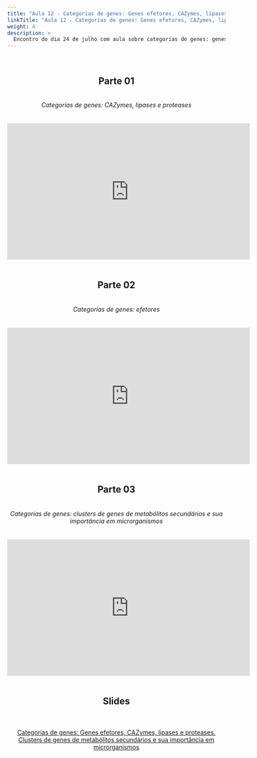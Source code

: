 ```yaml
---
title: "Aula 12 - Categorias de genes: Genes efetores, CAZymes, lipases e proteases. Clusters de genes de metabólitos secundários e sua importância em microrganismos"
linkTitle: "Aula 12 - Categorias de genes: Genes efetores, CAZymes, lipases e proteases. Clusters de genes de metabólitos secundários e sua importância em microrganismos"
weight: 4
description: >
  Encontro do dia 24 de julho com aula sobre categorias de genes: genes efetores, CAZymes, lipases e proteases. Clusters de genes de metabólitos secundários e sua importância em microrganismos
---
```


<br>
<div align="center">
<h2>Parte 01</h2>
<br>
<i>Categorias de genes: CAZymes, lipases e proteases</i>
<br><br><br>
<iframe width="560" height="315" src="https://www.youtube.com/embed/x4uANE6Lz7s" frameborder="0" allow="accelerometer; autoplay; clipboard-write; encrypted-media; gyroscope; picture-in-picture" allowfullscreen></iframe>
<br><br>

<h2>Parte 02</h2>
<br>
<i>Categorias de genes: efetores</i>
<br><br><br>
<iframe width="560" height="315" src="https://www.youtube.com/embed/rG-c3l6vNjI" frameborder="0" allow="accelerometer; autoplay; clipboard-write; encrypted-media; gyroscope; picture-in-picture" allowfullscreen></iframe>
<br><br>

<h2>Parte 03</h2>
<br>
<i>Categorias de genes: clusters de genes de metabólitos secundários e sua importância em microrganismos</i>
<br><br><br>
<iframe width="560" height="315" src="https://www.youtube.com/embed/9EMUxRxPI5c" frameborder="0" allow="accelerometer; autoplay; clipboard-write; encrypted-media; gyroscope; picture-in-picture" allowfullscreen></iframe>
<br><br>

<h2>Slides</h2>
<br><br>
<a href="https://github.com/desirrepetters/gstreinamentoeconsultoria/raw/master/userguide/content/pt-br/genomica/2023_01/sincronas/pdf/aula_12.pdf">Categorias de genes: Genes efetores, CAZymes, lipases e proteases. Clusters de genes de metabólitos secundários e sua importância em microrganismos</a>
<br><br>
</div>
